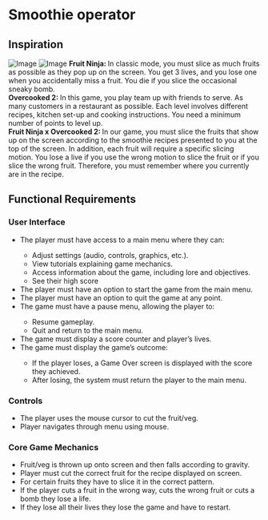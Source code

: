 <h1>Smoothie operator</h1>
<h2>Inspiration</h2>

![Image](https://github.com/user-attachments/assets/e55f852b-d12c-4d90-a209-17e4959c81bb)
![Image](https://github.com/user-attachments/assets/ab5f880f-5ccb-4560-a3c8-340989f9356c)
<strong>Fruit Ninja: </strong>In classic mode, you must slice as much fruits as possible as they pop up on the screen. You get 3 lives, and you lose one when you accidentally miss a fruit. You die if you slice the occasional sneaky bomb.<br>
<strong>Overcooked 2: </strong>In this game, you play team up with friends to serve. As many customers in a restaurant as possible. Each level involves different recipes, kitchen set-up and cooking instructions. You need a minimum number of points to level up.<br>
<strong>Fruit Ninja x Overcooked 2: </strong>In our game, you must slice the fruits that show up on the screen according to the smoothie recipes presented to you at the top of the screen. In addition, each fruit will require a specific slicing motion. You lose a live if you use the wrong motion to slice the fruit or if you slice the wrong fruit. Therefore, you must remember where you currently are in the recipe.

<h2>Functional Requirements</h2>
<h3>User Interface</h3>
<ul>
  <li>The player must have access to a main menu where they can:</li>
    <ul>
      <li>Adjust settings (audio, controls, graphics, etc.).</li>
      <li>View tutorials explaining game mechanics.</li>
      <li>Access information about the game, including lore and objectives.</li>
      <li>See their high score</li>
    </ul>
  <li>The player must have an option to start the game from the main menu.</li>
  <li>The player must have an option to quit the game at any point.</li>
  <li>The game must have a pause menu, allowing the player to:</li>
    <ul>
      <li>Resume gameplay.</li>
      <li>Quit and return to the main menu.</li>
    </ul>
  <li>The game must display a score counter and player’s lives.</li>
  <li>The game must display the game’s outcome:</li>
  <ul>
    <li>If the player loses, a Game Over screen is displayed with the score they achieved.</li>
    <li>After losing, the system must return the player to the main menu.</li>
  </ul>
</ul>

<h3>Controls</h3>
<ul>
  <li>The player uses the mouse cursor to cut the fruit/veg.</li>
  <li>Player navigates through menu using mouse.</li>
</ul>

<h3>Core Game Mechanics</h3>
<ul>
  <li>Fruit/veg is thrown up onto screen and then falls according to gravity.</li>
  <li>Player must cut the correct fruit for the recipe displayed on screen.</li>
  <li>For certain fruits they have to slice it in the correct pattern.</li>
  <li>If the player cuts a fruit in the wrong way, cuts the wrong fruit or cuts a bomb they lose a life.</li>
  <li>If they lose all their lives they lose the game and have to restart.</li>
</ul>
